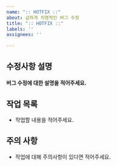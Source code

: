 ```yaml
---
name: ":: HOTFIX ::"
about: 급하게 치명적인 버그 수정
title: ":: HOTFIX ::"
labels: ''
assignees: ''

---
```


## 수정사항 설명
#### 버그 수정에 대한 설명을 적어주세요.

## 작업 목록 
- 작업할 내용을 적어주세요.

## 주의 사항
- 작업에 대해 주의사항이 있다면 적어주세요.
